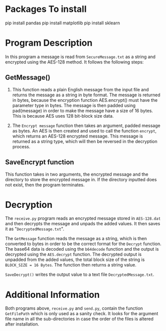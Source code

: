 # Packages To install
pip install pandas
pip install matplotlib
pip install sklearn

# Program Description
In this program a message is read from `SecureMessage.txt` as a string and encrypted using the AES-128 method. It follows the following steps:

## GetMessage()
1) This function reads a plain English message from the input file and returns the message as a string in byte format. The message is returned in bytes, because the encryption function AES.encrypt() must have the parameter type in bytes.
The message is then padded using pad(message) in order to make the message have a size of 16 bytes. This is because AES uses 128 bit-block size data.

2) The `Encrypt message` function then takes an argument, padded message as bytes. An AES is then created and used to call the function `encrypt`, which returns an AES-128 encrypted message. This message is returned as a string type, which will then be reversed in the decryption process.

## SaveEncrypt function
This function takes in two arguments, the encrypted message and the directory to store the encrypted message in. If the directory inputted does not exist, then the program terminates. 

# Decryption
The `receive.py` program reads an encrypted message stored in `AES-128.dat` and then decrypts the message and unpads the added values. It then saves it as "`DecryptedMessage.txt`".

The `GetMessage` function reads the message as a string, which is then converted to bytes in order to be the correct format for the `Decrypt` function. The base64 data is decoded using the `b64decode` function and the output is decrypted using the `AES.decrypt` function. The decrypted output is unpadded from the added values, the total block size of the string is `BLOCK_SIZE = 16 Bytes`. The function then returns a string value.

`SaveDecrypt()` writes the output value to a text file `DecryptedMessage.txt`.

# Additional Information
Both programs above, `receive.py` and `send.py`, contain the function `GetFilePath` which is only used as a sanity check. It looks for the argument file name in all the sub-directories in case the order of the files is altered after installation.
